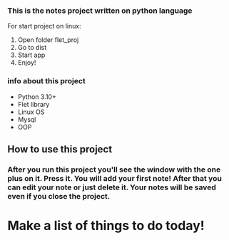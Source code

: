 ### This is the notes project written on python language


For start project on linux:
1. Open folder flet_proj
2. Go to dist
3. Start app
4. Enjoy!




### info about this project

- Python 3.10+
- Flet library
- Linux OS
- Mysql 
- OOP







## How to use this project


### After you run this project you'll see the window with the one plus on it. Press it. You will add your first note! After that you can edit your note or just delete it. Your notes will be saved  even if you close the project. 


# Make a list of things to do today!

